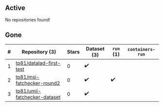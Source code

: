 ## Active
No repositories found!

## Gone
| # | Repository (3) | Stars | Dataset (3) | `run` (1) | `containers-run` |
| --- | --- | --- | --- | --- | --- |
| 1 | [tp81/datalad-first-test](https://github.com/tp81/datalad-first-test) | 0 | :heavy_check_mark: |  |  |
| 2 | [tp81/msi-fatchecker-round2](https://github.com/tp81/msi-fatchecker-round2) | 0 | :heavy_check_mark: | :heavy_check_mark: |  |
| 3 | [tp81/umii-fatchecker-dataset](https://github.com/tp81/umii-fatchecker-dataset) | 0 | :heavy_check_mark: |  |  |
